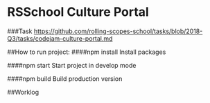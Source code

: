 # RSSchool Culture Portal

###Task
https://github.com/rolling-scopes-school/tasks/blob/2018-Q3/tasks/codejam-culture-portal.md

##How to run project:
####npm install
Install packages

####npm start
Start project in develop mode

####npm build
Build production version

##Worklog


